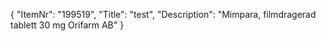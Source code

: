 {
  "ItemNr": "199519",
  "Title": "test",
  "Description": "Mimpara, filmdragerad tablett 30 mg Orifarm AB"
}